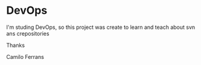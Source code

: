 # DevOps

I'm studing DevOps, so this project was create to learn and teach about svn ans crepositories

Thanks

Camilo Ferrans
